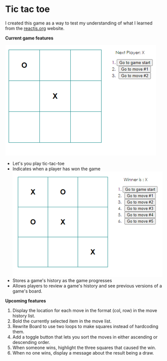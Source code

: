 # Tic tac toe 

I created this game as a way to test my understanding of what
I learned from the [reactjs.org](reactjs.org) website.

**Current game features**

![Player board](images/game-states.png)
- Let's you play tic-tac-toe
- Indicates when a player has won the game
![Declares winner](images/game-winner.png)
- Stores a game's history as the game progresses
- Allows players to review a game's history and see previous versions of a game's board.

**Upcoming features**
1. Display the location for each move in the format (col, row) in the move history list.
2. Bold the currently selected item in the move list.
3. Rewrite Board to use two loops to make squares instead of hardcoding them.
4. Add a toggle button that lets you sort the moves in either ascending or descending order.
5. When someone wins, highlight the three squares that caused the win.
6. When no one wins, display a message about the result being a draw. 